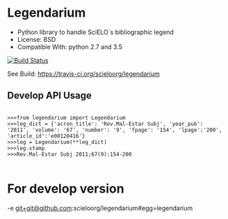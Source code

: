 Legendarium
===========

* Python library to handle SciELO`s bibliographic legend
* License: BSD
* Compatible With: python 2.7 and 3.5

[![Build Status](https://travis-ci.org/scieloorg/legendarium.svg)](https://travis-ci.org/scieloorg/legendarium)

See Build: https://travis-ci.org/scieloorg/legendarium


Develop API Usage
---------

<pre>
<code>
>>>from legendarium import Legendarium
>>>leg_dict = {'acron_title': 'Rev.Mal-Estar Subj', 'year_pub': '2011', 'volume': '67', 'number': '9', 'fpage': '154', 'lpage':'200', 'article_id':'e00120416'}
>>>leg = Legendarium(**leg_dict)
>>>leg.stamp
>>>Rev.Mal-Estar Subj 2011;67(9):154-200
</code>
</pre>


For develop version
====================

-e git+git@github.com:scieloorg/legendarium#egg=legendarium
